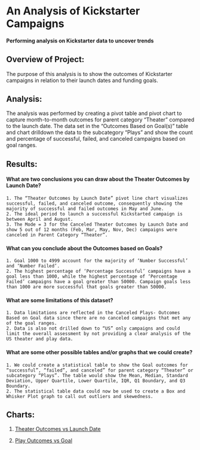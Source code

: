 # An Analysis of Kickstarter Campaigns
#### Performing analysis on Kickstarter data to uncover trends

## Overview of Project:

The purpose of this analysis is to show the outcomes of Kickstarter campaigns in relation to their launch dates and funding goals.

## Analysis:

The analysis was performed by creating a pivot table and pivot chart to capture month-to-month outcomes for parent category “Theater” compared to the launch date. The data set in the “Outcomes Based on Goal(s)” table and chart drilldown the data to the subcategory “Plays” and show the count and percentage of successful, failed, and canceled campaigns based on goal ranges.

## Results:

#### What are two conclusions you can draw about the Theater Outcomes by Launch Date?
    1. The “Theater Outcomes by Launch Date” pivot line chart visualizes successful, failed, and canceled outcome, consequently showing the majority of successful and failed outcomes in May and June.
    2. The ideal period to launch a successful Kickstarted campaign is between April and August.
    3. The Mode = 3 for the Canceled Theater Outcomes by Launch Date and show 5 out of 12 months (Feb, Mar, May, Nov, Dec) campaigns were canceled in Parent Category “Theater”.

#### What can you conclude about the Outcomes based on Goals?
    1. Goal 1000 to 4999 account for the majority of ‘Number Successful’ and ‘Number Failed’.
    2. The highest percentage of ‘Percentage Successful’ campaigns have a goal less than 1000, while the highest percentage of ‘Percentage Failed’ campaigns have a goal greater than 50000. Campaign goals less than 1000 are more successful that goals greater than 50000.

#### What are some limitations of this dataset?
    1. Data limitations are reflected in the Canceled Plays- Outcomes Based on Goal data since there are no canceled campaigns that met any of the goal ranges. 
    2. Data is also not drilled down to “US” only campaigns and could limit the overall assessment by not providing a clear analysis of the US theater and play data.

#### What are some other possible tables and/or graphs that we could create?
    1. We could create a statistical table to show the Goal outcomes for “successful”, “failed”, and canceled” for parent category “Theater” or subcategory “Plays”. The table would show the Mean, Median, Standard Deviation, Upper Quartile, Lower Quartile, IQR, Q1 Boundary, and Q3 Boundary.
    2. The statistical table data could now be used to create a Box and Whisker Plot graph to call out outliers and skewedness.

## Charts:

1. [Theater Outcomes vs Launch Date](https://user-images.githubusercontent.com/95396477/147617173-832dbcfe-127a-4fed-a63c-d9a4f0a3a4c8.png)

2. [Play Outcomes vs Goal](https://user-images.githubusercontent.com/95396477/147617018-8f99a447-4b82-49ef-8ed4-74864431ec5b.png)
